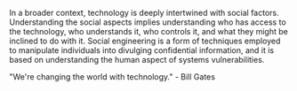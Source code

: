 
In a broader context, technology is deeply intertwined with social factors. Understanding the social aspects implies understanding who has access to the technology, who understands it, who controls it, and what they might be inclined to do with it. Social engineering is a form of techniques employed to manipulate individuals into divulging confidential information, and it is based on understanding the human aspect of systems vulnerabilities.

"We're changing the world with technology." - Bill Gates

